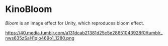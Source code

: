 KinoBloom
=========

*Bloom* is an image effect for Unity, which reproduces bloom effect.

https://40.media.tumblr.com/a131dcab21381d25c5e28651043928f0/tumblr_nws635zSaH1qio469o1_1280.png

